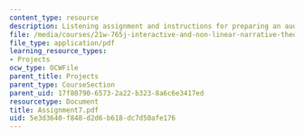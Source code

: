 ```yaml
---
content_type: resource
description: Listening assignment and instructions for preparing an audio project.
file: /media/courses/21w-765j-interactive-and-non-linear-narrative-theory-and-practice-spring-2004/5e3d3640f848d2d6b618dc7d50afe176_Assignment7.pdf
file_type: application/pdf
learning_resource_types:
- Projects
ocw_type: OCWFile
parent_title: Projects
parent_type: CourseSection
parent_uid: 17f80790-6573-2a22-b323-8a6c6e3417ed
resourcetype: Document
title: Assignment7.pdf
uid: 5e3d3640-f848-d2d6-b618-dc7d50afe176
---
```

